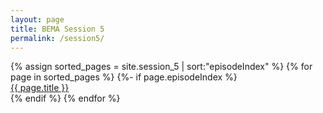```yaml
---
layout: page
title: BEMA Session 5
permalink: /session5/
---
```


{% assign sorted_pages = site.session_5 | sort:"episodeIndex" %}
{% for page in sorted_pages %}
{%- if page.episodeIndex %}  
<a href="{{ page.url }}">{{ page.title }}</a><br />
{% endif %}
{% endfor %}
